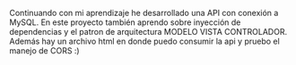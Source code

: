 Continuando con mi aprendizaje he desarrollado una API con conexión a MySQL. En este proyecto también aprendo sobre inyección de dependencias y el patron de arquitectura MODELO VISTA CONTROLADOR. Además hay un archivo html en donde puedo consumir la api y pruebo el manejo de CORS :)

